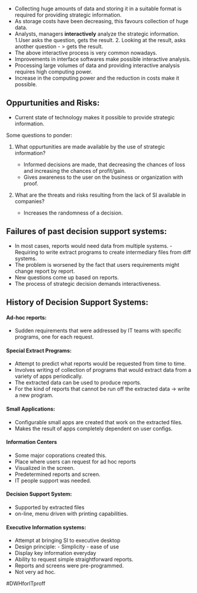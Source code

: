 - Collecting huge amounts of data and storing it in a suitable format is required for providing strategic information.
- As storage costs have been decreasing, this favours collection of huge data.
- Analysts, managers **interactively** analyze the strategic information. 
                   1.User asks the question, gets the result.
                   2. Looking at the result, asks another question - > gets the result.
- The above interactive process is very common nowadays.
- Improvements in interface softwares make possible interactive analysis.
- Processing large volumes of data and providing interactive analysis requires high computing power.
- Increase in the computing power and the reduction in costs make it possible.


## Oppurtunities and Risks:

- Current state of technology makes it possible to provide strategic information.

Some questions to ponder:
1. What oppurtunities are made available by the use of strategic information?
     - Informed decisions are made, that decreasing the chances of loss and increasing the chances of profit/gain. 
     - Gives awareness to the user on the business or organization with proof.
     
2. What are the threats and risks resulting from the lack of SI available in companies?
     - Increases the randomness of a decision. 

## Failures of past decision support systems:

- In most cases, reports would need data from multiple systems.
        - Requiring to write extract programs to create intermediary files from diff systems.
- The problem is worsened by the fact that users requirements might change report by report.
- New questions come up based on reports.
- The process of strategic decision demands interactiveness.

## History of Decision Support Systems:

#### Ad-hoc reports:
  - Sudden requirements that were addressed by IT teams with specific programs, one for each request.
#### Special Extract Programs:
- Attempt to predict what reports would be requested from time to time.
- Involves writing of collection of programs that would extract data from a variety of apps periodically.
- The extracted data can be used to produce reports.
- For the kind of reports that cannot be run off the extracted data -> write a new program.

#### Small Applications:

  -  Configurable small apps are created that work on the extracted files.
  - Makes the result of apps completely dependent on user configs.

#### Information Centers

- Some major coporations created this.
- Place where users can request for ad hoc reports
- Visualized in the screen.
- Predetermined reports and screen.
- IT people support was needed.

#### Decision Support System:

- Supported by extracted files
- on-line, menu driven with printing capabilities.

#### Executive Information systems:

- Attempt at bringing SI to executive desktop
- Design principle:
                - Simplicity
				- ease of use
- Display key information everyday
- Ability to request simple straightforward reports.
- Reports and screens were pre-programmed.
- Not very ad hoc.

#DWHforITproff 